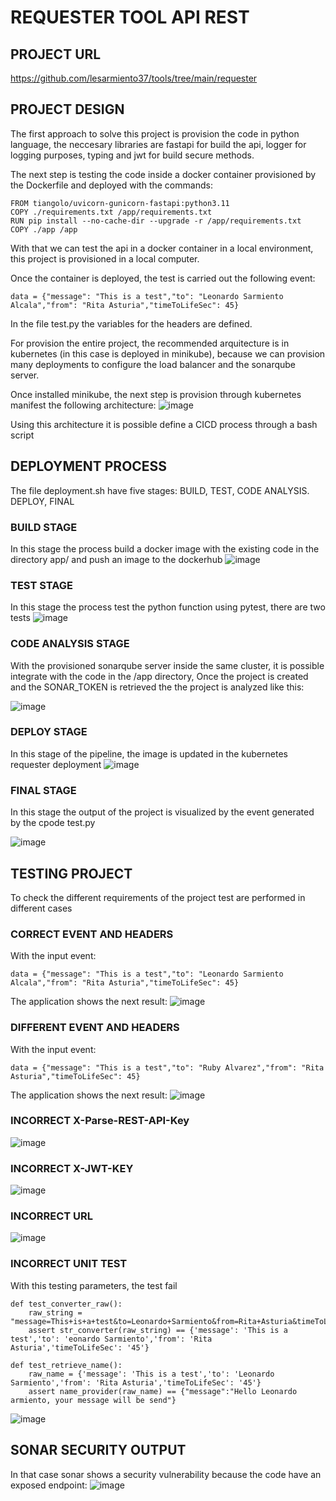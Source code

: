 # REQUESTER TOOL API REST
## PROJECT URL
https://github.com/lesarmiento37/tools/tree/main/requester
## PROJECT DESIGN
The first approach to solve this project is provision the code in python language, the neccesary libraries are fastapi for build the api, logger for logging purposes, typing and jwt for build secure methods.

The next step is testing the code inside a docker container provisioned by the Dockerfile and deployed with the commands:
```
FROM tiangolo/uvicorn-gunicorn-fastapi:python3.11
COPY ./requirements.txt /app/requirements.txt
RUN pip install --no-cache-dir --upgrade -r /app/requirements.txt
COPY ./app /app
```
With that we can test the api in a docker container in a local environment, this project is provisioned in a local computer.

Once the container is deployed, the test is carried out the following event:

```
data = {"message": "This is a test","to": "Leonardo Sarmiento Alcala","from": "Rita Asturia","timeToLifeSec": 45}
```
In the file test.py  the variables for the headers are defined.

For provision the entire project, the recommended arquitecture is in kubernetes (in this case is deployed in minikube), because we can provision many deployments to configure the load balancer and the sonarqube server.

Once installed minikube, the next step is provision through kubernetes manifest the following architecture:
![image](https://user-images.githubusercontent.com/17441125/223327458-83678a6e-46b5-41e4-a93b-3947c8237934.png)

Using this architecture it is possible define a CICD process through a bash script

## DEPLOYMENT PROCESS
The file deployment.sh have five stages: BUILD, TEST, CODE ANALYSIS. DEPLOY, FINAL

### BUILD STAGE
In this stage the process build a docker image with the existing code in the directory app/ and push an image to the dockerhub
![image](https://user-images.githubusercontent.com/17441125/223328515-5b4779f2-334f-44c6-8be0-b2f6e3447b0d.png)

### TEST STAGE
In this stage the process test the python function using pytest, there are two tests
![image](https://user-images.githubusercontent.com/17441125/223328561-2837eefd-4e88-48e6-9758-5d2bfe026fe2.png)

### CODE ANALYSIS STAGE
With the provisioned sonarqube server inside the same cluster, it is possible integrate with the code in the /app directory, Once the project is created and the SONAR_TOKEN is retrieved the the project is analyzed like this:

![image](https://user-images.githubusercontent.com/17441125/223328996-fd6751dc-6904-4ffa-a48e-8de683dd38b2.png)

### DEPLOY STAGE
In this stage of the pipeline, the image is updated in the kubernetes requester deployment
![image](https://user-images.githubusercontent.com/17441125/223329264-22f06d4b-33eb-45e1-8c30-12708174201a.png)

### FINAL STAGE
In this stage the output of the project is visualized by the event generated by the cpode test.py

![image](https://user-images.githubusercontent.com/17441125/223329604-9626aba4-7ab7-4f25-b300-4c9e4f693532.png)

## TESTING PROJECT
To check the different requirements of the project test are performed in different cases
### CORRECT EVENT AND HEADERS
With the input event:
```
data = {"message": "This is a test","to": "Leonardo Sarmiento Alcala","from": "Rita Asturia","timeToLifeSec": 45}
```
The application shows the next result:
![image](https://user-images.githubusercontent.com/17441125/223329604-9626aba4-7ab7-4f25-b300-4c9e4f693532.png)
### DIFFERENT EVENT AND HEADERS

With the input event:
```
data = {"message": "This is a test","to": "Ruby Alvarez","from": "Rita Asturia","timeToLifeSec": 45}
```
The application shows the next result:
![image](https://user-images.githubusercontent.com/17441125/223330325-ec304013-8630-4f3b-9873-f13bf0f192a5.png)

### INCORRECT X-Parse-REST-API-Key
![image](https://user-images.githubusercontent.com/17441125/223330560-931996a1-718f-4582-90c4-36069cc1142b.png)

### INCORRECT X-JWT-KEY
![image](https://user-images.githubusercontent.com/17441125/223330657-a8c2be26-5369-4bab-9896-1e1d51b83831.png)
### INCORRECT URL
![image](https://user-images.githubusercontent.com/17441125/223330772-f44f39fd-e11c-4392-baf8-0d9ab44987cb.png)
### INCORRECT UNIT TEST
With this testing parameters, the test fail
```
def test_converter_raw():
    raw_string = "message=This+is+a+test&to=Leonardo+Sarmiento&from=Rita+Asturia&timeToLifeSec=45"
    assert str_converter(raw_string) == {'message': 'This is a test','to': 'eonardo Sarmiento','from': 'Rita Asturia','timeToLifeSec': '45'}

def test_retrieve_name():
    raw_name = {'message': 'This is a test','to': 'Leonardo Sarmiento','from': 'Rita Asturia','timeToLifeSec': '45'}
    assert name_provider(raw_name) == {"message":"Hello Leonardo armiento, your message will be send"}

```
![image](https://user-images.githubusercontent.com/17441125/223331307-a0f0c4b7-9a90-4d9f-8755-36ccb03e4ef8.png)

## SONAR SECURITY OUTPUT
In that case sonar shows a security vulnerability because the code have an exposed endpoint:
![image](https://user-images.githubusercontent.com/17441125/223331709-36cbca46-5d70-4223-9384-6ccfadf117a1.png)


